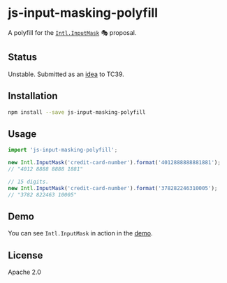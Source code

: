 # js-input-masking-polyfill

A polyfill for the [`Intl.InputMask`](https://github.com/tomayac/js-input-masking) 🎭 proposal.

## Status

Unstable. Submitted as an [idea](https://es.discourse.group/t/input-masking/835) to TC39.

## Installation

```bash
npm install --save js-input-masking-polyfill
```

## Usage

```js
import 'js-input-masking-polyfill';

new Intl.InputMask('credit-card-number').format('4012888888881881');
// "4012 8888 8888 1881"

// 15 digits.
new Intl.InputMask('credit-card-number').format('378282246310005');
// "3782 822463 10005"
```

## Demo

You can see `Intl.InputMask` in action in the
[demo](https://tomayac.github.io/js-input-masking-polyfill/demo/).

## License

Apache 2.0
